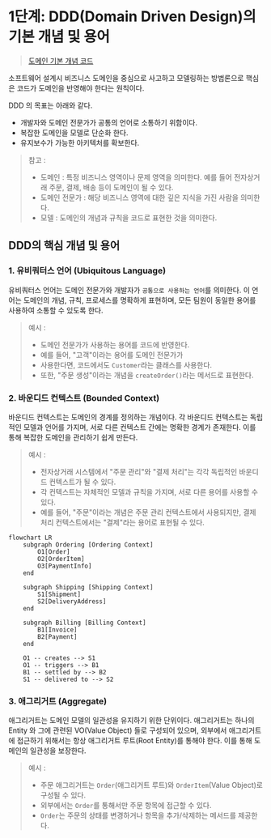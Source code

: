 # 1단계: DDD(Domain Driven Design)의 기본 개념 및 용어

> [도메인 기본 개념 코드](../01.domain-basic-concepts)

소프트웨어 설계시 비즈니스 도메인을 중심으로 사고하고 모델링하는 방법론으로 핵심은 코드가 도메인을 반영해야 한다는 원칙이다.

DDD 의 목표는 아래와 같다.

- 개발자와 도메인 전문가가 공통의 언어로 소통하기 위함이다.
- 복잡한 도메인을 모델로 단순화 한다.
- 유지보수가 가능한 아키텍처를 확보한다.

> 참고 :
> - 도메인 : 특정 비즈니스 영역이나 문제 영역을 의미한다. 예를 들어 전자상거래 주문, 결제, 배송 등이 도메인이 될 수 있다.
> - 도메인 전문가 : 해당 비즈니스 영역에 대한 깊은 지식을 가진 사람을 의미한다.
> - 모델 : 도메인의 개념과 규칙을 코드로 표현한 것을 의미한다.

## DDD의 핵심 개념 및 용어

### 1. 유비쿼터스 언어 (Ubiquitous Language)

유비쿼터스 언어는 도메인 전문가와 개발자가 `공통으로 사용하는 언어`를 의미한다. 이 언어는 도메인의 개념, 규칙, 프로세스를 명확하게 표현하며, 모든 팀원이 동일한 용어를 사용하여 소통할 수 있도록 한다.

> 예시 :
> - 도메인 전문가가 사용하는 용어를 코드에 반영한다.
> - 예를 들어, "고객"이라는 용어를 도메인 전문가가
> - 사용한다면, 코드에서도 `Customer`라는 클래스를 사용한다.
> - 또한, "주문 생성"이라는 개념을 `createOrder()`라는 메서드로 표현한다.

### 2. 바운디드 컨텍스트 (Bounded Context)

바운디드 컨텍스트는 도메인의 경계를 정의하는 개념이다. 각 바운디드 컨텍스트는 독립적인 모델과 언어를 가지며, 서로 다른 컨텍스트 간에는 명확한 경계가 존재한다. 이를 통해 복잡한 도메인을 관리하기 쉽게 만든다.

> 예시 :
> - 전자상거래 시스템에서 "주문 관리"와 "결제 처리"는 각각 독립적인 바운디드 컨텍스트가 될 수 있다.
> - 각 컨텍스트는 자체적인 모델과 규칙을 가지며, 서로 다른 용어를 사용할 수 있다.
> - 예를 들어, "주문"이라는 개념은 주문 관리 컨텍스트에서 사용되지만, 결제 처리 컨텍스트에서는 "결제"라는 용어로 표현될 수 있다.

```mermaid
flowchart LR
    subgraph Ordering [Ordering Context]
        O1[Order]
        O2[OrderItem]
        O3[PaymentInfo]
    end

    subgraph Shipping [Shipping Context]
        S1[Shipment]
        S2[DeliveryAddress]
    end

    subgraph Billing [Billing Context]
        B1[Invoice]
        B2[Payment]
    end

    O1 -- creates --> S1
    O1 -- triggers --> B1
    B1 -- settled by --> B2
    S1 -- delivered to --> S2
```

### 3. 애그리거트 (Aggregate)

애그리거트는 도메인 모델의 일관성을 유지하기 위한 단위이다. 애그리거트는 하나의 Entity 와 그에 관련된 VO(Value Object) 들로 구성되어 있으며, 외부에서 애그리거트에 접근하기 위해서는 항상 애그리거트 루트(Root Entity)를 통해야 한다. 이를 통해 도메인의 일관성을 보장한다.

> 예시 :
> - 주문 애그리거트는 `Order`(애그리거트 루트)와 `OrderItem`(Value Object)로 구성될 수 있다.
> - 외부에서는 `Order`를 통해서만 주문 항목에 접근할 수 있다.
> - `Order`는 주문의 상태를 변경하거나 항목을 추가/삭제하는 메서드를 제공한다.


